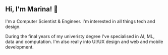 Hi, I'm Marina! 👋
-
I'm a Computer Scientist & Engineer.
I'm interested in all things tech and design.

During the final years of my univeristy degree I've specialised in AI, ML, data and computation.
I'm also really into UI/UX design and web and mobile development.
<!--
**marinatorelli/marinatorelli** is a ✨ _special_ ✨ repository because its `README.md` (this file) appears on your GitHub profile.

Here are some ideas to get you started:

- 🔭 I’m currently working on ...
- 🌱 I’m currently learning ...
- 👯 I’m looking to collaborate on ...
- 🤔 I’m looking for help with ...
- 💬 Ask me about ...
- 📫 How to reach me: ...
- 😄 Pronouns: ...
- ⚡ Fun fact: ...
-->
